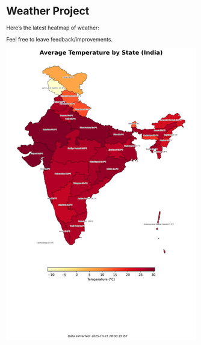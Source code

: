 # Weather Project

Here’s the latest heatmap of weather:

Feel free to leave feedback/improvements.

![India Heatmap](docs/assets/india_heatmap.png?v=F77CED)

